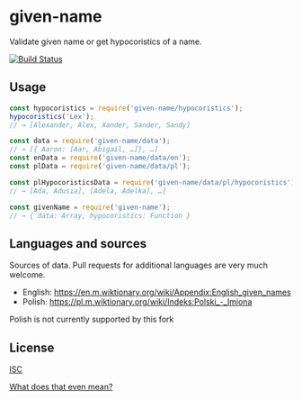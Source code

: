# given-name

Validate given name or get hypocoristics of a name.

[![Build Status](https://travis-ci.com/marek-saji/given-name.svg?branch=master)](https://travis-ci.com/marek-saji/given-name)

## Usage

```js
const hypocoristics = require('given-name/hypocoristics');
hypocoristics('Lex');
// → [Alexander, Alex, Xander, Sander, Sandy]

const data = require('given-name/data');
// → [{ Aaron: [Aar, Abigail, …]}, …]
const enData = require('given-name/data/en');
const plData = require('given-name/data/pl');

const plHypocoristicsData = require('given-name/data/pl/hypocoristics');
// → [Ada, Adusia], [Adela, Adelka], …]

const givenName = require('given-name');
// → { data: Array, hypocoristics: Function }
```

## Languages and sources

Sources of data. Pull requests for additional languages are very much
welcome.

- English: https://en.m.wiktionary.org/wiki/Appendix:English_given_names
- Polish: https://pl.m.wiktionary.org/wiki/Indeks:Polski_-_Imiona

Polish is not currently supported by this fork
## License

[ISC](./LICENSE)

[What does that even mean?](https://tldrlegal.com/license/-isc-license)
